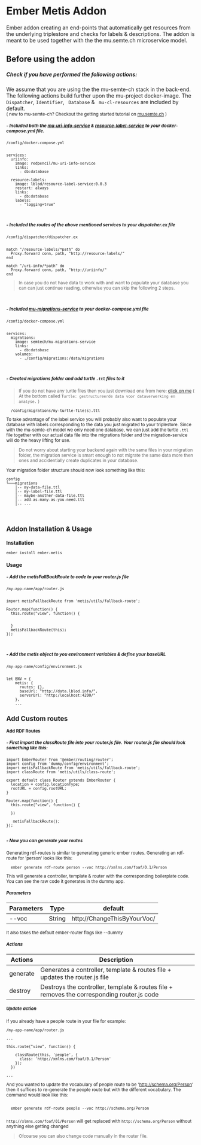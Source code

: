 
# Ember Metis Addon
Ember addon creating an end-points that automatically get resources from the underlying triplestore and checks for labels & descriptions. The addon is meant to be used together with the the mu.semte.ch microservice model. 

## Before using the addon

##### Check if you have performed the following actions:  

We assume that you are using the the mu-semte-ch stack in the back-end. The following actions build further upon the mu-project docker-image. 
The ``` Dispatcher ```, ``` Identifier ```,  ``` Database``` &  ``` mu-cl-resources``` are included by default.<br><small>( new to mu-semte-ch? Checkout the getting started tutorial on [mu.semte.ch](https://mu.semte.ch/getting-started/) )
<br>

##### - Included both the [**mu-uri-info-service**](https://github.com/redpencilio/mu-uri-info-service/) & [**resource-label-service**](https://github.com/lblod/resource-label-service/) to your docker-compose.yml file.
```
/config/docker-compose.yml


services:
  uriinfo:
    image: redpencil/mu-uri-info-service
    links:
      - db:database
        	
  resource-labels:
    image: lblod/resource-label-service:0.0.3
    restart: always
    links:
      - db:database
    labels:
      - "logging=true"
```
<br>

##### - Included the routes of the above mentioned services to your dispatcher.ex file

```
/config/dispatcher/dispatcher.ex


match "/resource-labels/*path" do
  Proxy.forward conn, path, "http://resource-labels/"
end

match "/uri-info/*path" do
  Proxy.forward conn, path, "http://uriinfo/"
end
```

> In case you do not have data to work with and want to populate your database you can can just continue reading, otherwise you can skip the following 2 steps.

<br>

##### - Included [**mu-migrations-service**](https://github.com/mu-semtech/mu-migrations-service) to your docker-compose.yml file

```
/config/docker-compose.yml


services:
  migrations:
    image: semtech/mu-migrations-service
    links:
      - db:database
    volumes:
      - ./config/migrations:/data/migrations
```
<br>

##### - Created migrations folder and add turtle ```.ttl``` files to it
> If you do not have any turtle files then you just download one from here: [click on me](https://mandaten.lokaalbestuur.vlaanderen.be/) ( At the bottom called ```Turtle: gestructureerde data voor dataverwerking en analyse.``` )
```
  /config/migrations/my-turtle-file(s).ttl
```
To take advantage of the label service you will probably also want to populate your database with labels corresponding to the data you just migrated to your triplestore. Since with the mu-semte-ch model we only need one database, we can just add the turtle ``` .ttl ``` file together with our actual data file into the migrations folder and the migration-service will do the heavy lifting for use. <br>
> Do not worry about starting your backend again with the same files in your migration folder, the migration service is smart enough to not migrate the same data more then ones and accidentially create duplicates in your database.

Your migration folder structure should now look something like this:
```
config
└───migrations  
    │-- my-data-file.ttl
    │-- my-label-file.ttl
    │--	maybe-another-data-file.ttl
    │-- add-as-many-as-you-need.ttl
    │-- ...
```
<br>

## Addon Installation & Usage

### Installation
```
ember install ember-metis

```
### Usage
	
##### - Add the metisFallBackRoute to code to your router.js file

```
/my-app-name/app/router.js


import metisFallbackRoute from 'metis/utils/fallback-route';

Router.map(function() {
  this.route("view", function() {


  }
  metisFallbackRoute(this);  
});	
```
<br>


##### - Add the metis object to you environment variables & define your baseURL

```
/my-app-name/config/environment.js


let ENV = {
    metis: {
      routes: {},
      baseUrl: "http://data.lblod.info/",
      serverUrl: "http:/localhost:4200/"
    },
    ...
```
##  Add Custom routes

#### Add RDF Routes


##### - First import the classRoute file into your router.js file. Your router.js file should look something like this:

```
import EmberRouter from '@ember/routing/router';
import config from 'dummy/config/environment';
import metisFallbackRoute from 'metis/utils/fallback-route';
import classRoute from 'metis/utils/class-route';

export default class Router extends EmberRouter {
  location = config.locationType;
  rootURL = config.rootURL;
}

Router.map(function() {
  this.route("view", function() {

  }) 

   metisFallbackRoute();
});


```

##### - Now you can generate your routes

Generating rdf-routes is similar to generating generic ember routes. Generating an rdf-route for 'person' looks like this:

```
  ember generate rdf-route person --voc http://xmlns.com/foaf/0.1/Person 
```

This will generate a controller, template & router with the corresponding boilerplate code. You can see the raw code it generates in the dummy app.


##### Parameters

| Parameters    | Type          | default
| ------------- | ------------- | ----------------
| --voc         | String        | http://ChangeThisByYourVoc/

It also takes the default ember-router flags like --dummy 


##### Actions

| Actions       | Description  |
| ------------- | ------------ |
| generate      | Generates a controller, template & routes file + updates the router.js file |
| destroy       | Destroys the controller, template & routes file + removes the corresponding router.js code |


##### Update action

If you already have a people route in your file for example: 

```
/my-app-name/app/router.js

...

this.route("view", function() {

    classRoute(this, 'people', {
      class: 'http://xmlns.com/foaf/0.1/Person'
    });
  }) 

...
```

And you wanted to update the vocabulary of people route to be 'http://schema.org/Person' then it suffices to re-generate the people route but with the different vocabulary.
The command would look like this: 

```

  ember generate rdf-route people --voc http://schema.org/Person 
  
```

```http://xlmns.com/foaf/01/Person``` will get replaced with ```http://schema.org/Person``` without anything else getting changed

> Ofcoarse you can also change code manually in the router file.



















